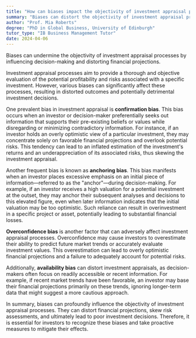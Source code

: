 ```yaml
---
title: "How can biases impact the objectivity of investment appraisal processes?"
summary: "Biases can distort the objectivity of investment appraisal processes by influencing decision-making and skewing financial projections."
author: "Prof. Mia Roberts"
degree: "PhD in Global Business, University of Edinburgh"
tutor_type: "IB Business Management Tutor"
date: 2024-04-06
---
```


Biases can undermine the objectivity of investment appraisal processes by influencing decision-making and distorting financial projections.

Investment appraisal processes aim to provide a thorough and objective evaluation of the potential profitability and risks associated with a specific investment. However, various biases can significantly affect these processes, resulting in distorted outcomes and potentially detrimental investment decisions.

One prevalent bias in investment appraisal is **confirmation bias**. This bias occurs when an investor or decision-maker preferentially seeks out information that supports their pre-existing beliefs or values while disregarding or minimizing contradictory information. For instance, if an investor holds an overly optimistic view of a particular investment, they may concentrate solely on favorable financial projections and overlook potential risks. This tendency can lead to an inflated estimation of the investment's returns and an underappreciation of its associated risks, thus skewing the investment appraisal.

Another frequent bias is known as **anchoring bias**. This bias manifests when an investor places excessive emphasis on an initial piece of information—referred to as the "anchor"—during decision-making. For example, if an investor receives a high valuation for a potential investment at the outset, they may anchor their subsequent analyses and decisions to this elevated figure, even when later information indicates that the initial valuation may be too optimistic. Such reliance can result in overinvestment in a specific project or asset, potentially leading to substantial financial losses.

**Overconfidence bias** is another factor that can adversely affect investment appraisal processes. Overconfidence may cause investors to overestimate their ability to predict future market trends or accurately evaluate investment values. This overestimation can lead to overly optimistic financial projections and a failure to adequately account for potential risks.

Additionally, **availability bias** can distort investment appraisals, as decision-makers often focus on readily accessible or recent information. For example, if recent market trends have been favorable, an investor may base their financial projections primarily on these trends, ignoring longer-term data that might suggest a more cautious approach.

In summary, biases can profoundly influence the objectivity of investment appraisal processes. They can distort financial projections, skew risk assessments, and ultimately lead to poor investment decisions. Therefore, it is essential for investors to recognize these biases and take proactive measures to mitigate their effects.
    